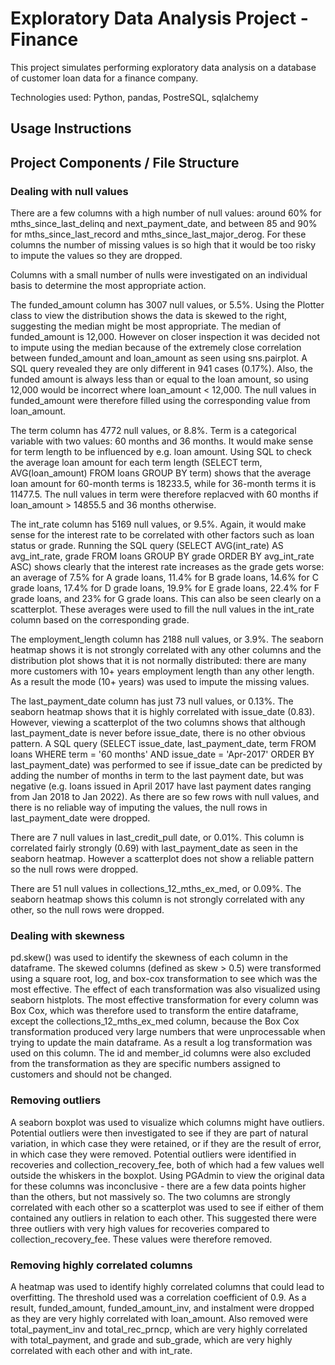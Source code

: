 # Exploratory Data Analysis Project - Finance

This project simulates performing exploratory data analysis on a database of customer loan data for a finance company. 

Technologies used: Python, pandas, PostreSQL, sqlalchemy

## Usage Instructions

## Project Components / File Structure

### Dealing with null values

There are a few columns with a high number of null values: around 60% for mths_since_last_delinq and next_payment_date, and between 85 and 90% for mths_since_last_record and mths_since_last_major_derog. For these columns the number of missing values is so high that it would be too risky to impute the values so they are dropped.

Columns with a small number of nulls were investigated on an individual basis to determine the most appropriate action.

The funded_amount column has 3007 null values, or 5.5%. Using the Plotter class to view the distribution shows the data is skewed to the right, suggesting the median might be most appropriate. The median of funded_amount is 12,000. However on closer inspection it was decided not to impute using the median because of the extremely close correlation between funded_amount and loan_amount as seen using sns.pairplot. A SQL query revealed they are only different in 941 cases (0.17%). Also, the funded amount is always less than or equal to the loan amount, so using 12,000 would be incorrect where loan_amount < 12,000. The null values in funded_amount were therefore filled using the corresponding value from loan_amount.

The term column has 4772 null values, or 8.8%. Term is a categorical variable with two values: 60 months and 36 months. It would make sense for term length to be influenced by e.g. loan amount. Using SQL to check the average loan amount for each term length (SELECT term, AVG(loan_amount) FROM loans GROUP BY term) shows that the average loan amount for 60-month terms is 18233.5, while for 36-month terms it is 11477.5. The null values in term were therefore replacved with 60 months if loan_amount > 14855.5 and 36 months otherwise.

The int_rate column has 5169 null values, or 9.5%. Again, it would make sense for the interest rate to be correlated with other factors such as loan status or grade. Running the SQL query (SELECT AVG(int_rate) AS avg_int_rate, grade FROM loans GROUP BY grade ORDER BY avg_int_rate ASC) shows clearly that the interest rate increases as the grade gets worse: an average of 7.5% for A grade loans, 11.4% for B grade loans, 14.6% for C grade loans, 17.4% for D grade loans, 19.9% for E grade loans, 22.4% for F grade loans, and 23% for G grade loans. This can also be seen clearly on a scatterplot. These averages were used to fill the null values in the int_rate column based on the corresponding grade.

The employment_length column has 2188 null values, or 3.9%. The seaborn heatmap shows it is not strongly correlated with any other columns and the distribution plot shows that it is not normally distributed: there are many more customers with 10+ years employment length than any other length. As a result the mode (10+ years) was used to impute the missing values.

The last_payment_date column has just 73 null values, or 0.13%. The seaborn heatmap shows that it is highly correlated with issue_date (0.83). However, viewing a scatterplot of the two columns shows that although last_payment_date is never before issue_date, there is no other obvious pattern. A SQL query (SELECT issue_date, last_payment_date, term FROM loans WHERE term = '60 months' AND issue_date = 'Apr-2017' ORDER BY last_payment_date) was performed to see if issue_date can be predicted by adding the number of months in term to the last payment date, but was negative (e.g. loans issued in April 2017 have last payment dates ranging from Jan 2018 to Jan 2022). As there are so few rows with null values, and there is no reliable way of imputing the values, the null rows in last_payment_date were dropped.

There are 7 null values in last_credit_pull date, or 0.01%. This column is correlated fairly strongly (0.69) with last_payment_date as seen in the seaborn heatmap. However a scatterplot does not show a reliable pattern so the null rows were dropped.  

There are 51 null values in collections_12_mths_ex_med, or 0.09%. The seaborn heatmap shows this column is not strongly correlated with any other, so the null rows were dropped. 

### Dealing with skewness

pd.skew() was used to identify the skewness of each column in the dataframe. The skewed columns (defined as skew > 0.5) were transformed using a square root, log, and box-cox transformation to see which was the most effective. The effect of each transformation was also visualized using seaborn histplots. The most effective transformation for every column was Box Cox, which was therefore used to transform the entire dataframe, except the collections_12_mths_ex_med column, because the Box Cox transformation produced very large numbers that were unprocessable when trying to update the main dataframe. As a result a log transformation was used on this column. The id and member_id columns were also excluded from the transformation as they are specific numbers assigned to customers and should not be changed. 

### Removing outliers

A seaborn boxplot was used to visualize which columns might have outliers. Potential outliers were then investigated to see if they are part of natural variation, in which case they were retained, or if they are the result of error, in which case they were removed. Potential outliers were identified in recoveries and collection_recovery_fee, both of which had a few values well outside the whiskers in the boxplot. Using PGAdmin to view the original data for these columns was inconclusive - there are a few data points higher than the others, but not massively so. The two columns are strongly correlated with each other so a scatterplot was used to see if either of them contained any outliers in relation to each other. This suggested there were three outliers with very high values for recoveries compared to collection_recovery_fee. These values were therefore removed. 

### Removing highly correlated columns
A heatmap was used to identify highly correlated columns that could lead to overfitting. The threshold used was a correlation coefficient of 0.9. As a result, funded_amount, funded_amount_inv, and instalment were dropped as they are very highly correlated with loan_amount. Also removed were total_payment_inv and total_rec_prncp, which are very highly correlated with total_payment, and grade and sub_grade, which are very highly correlated with each other and with int_rate.